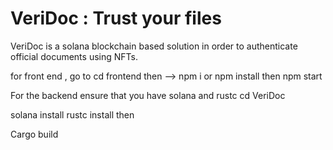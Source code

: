 # VeriDoc : Trust your files

VeriDoc is a solana blockchain based solution in order to authenticate official documents using NFTs. 

for front end , go to cd frontend 
then -->  npm i or npm install
then  npm start

For the backend 
ensure that you have solana and rustc 
cd VeriDoc 

solana install
rustc install 
then 

Cargo build 
